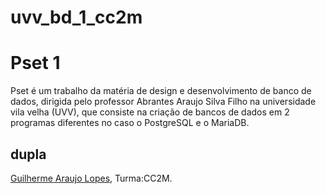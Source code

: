 # uvv_bd_1_cc2m

# Pset 1 

Pset é um trabalho da matéria de design e desenvolvimento de banco de dados, dirigida pelo professor Abrantes Araujo Silva Filho na universidade vila velha (UVV), que consiste na criação de bancos de dados em 2 programas diferentes no caso o PostgreSQL e o MariaDB.

## dupla

[Guilherme Araujo Lopes](https://github.com/GuiAralopes), Turma:CC2M.
